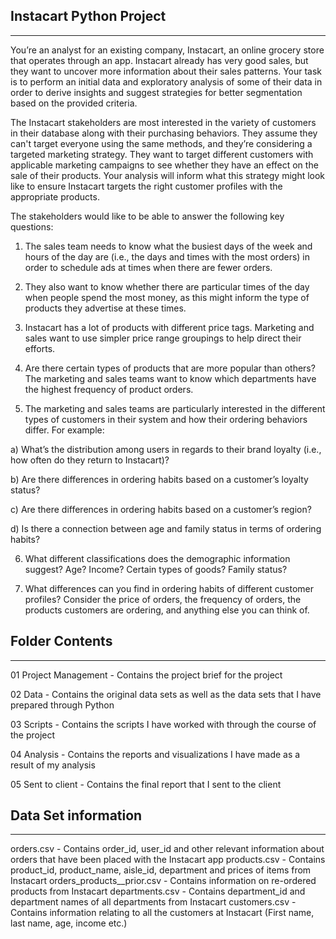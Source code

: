 
## Instacart Python Project
----------------------------

You’re an analyst for an existing company, Instacart, an online grocery store that operates
through an app. Instacart already has very good sales, but they want to uncover more
information about their sales patterns. Your task is to perform an initial data and exploratory
analysis of some of their data in order to derive insights and suggest strategies for better
segmentation based on the provided criteria.

The Instacart stakeholders are most interested in the variety of customers in their database
along with their purchasing behaviors. They assume they can't target everyone using the same
methods, and they’re considering a targeted marketing strategy. They want to target different
customers with applicable marketing campaigns to see whether they have an effect on the sale
of their products. Your analysis will inform what this strategy might look like to ensure Instacart
targets the right customer profiles with the appropriate products. 

The stakeholders would like to be able to answer the following key questions:

1) The sales team needs to know what the busiest days of the week and hours of the day
are (i.e., the days and times with the most orders) in order to schedule ads at times
when there are fewer orders.

2) They also want to know whether there are particular times of the day when people spend
the most money, as this might inform the type of products they advertise at these times.

3) Instacart has a lot of products with different price tags. Marketing and sales want to use
simpler price range groupings to help direct their efforts.

4) Are there certain types of products that are more popular than others? The marketing
and sales teams want to know which departments have the highest frequency of product
orders.

5) The marketing and sales teams are particularly interested in the different types of
customers in their system and how their ordering behaviors differ. For example:

a) What’s the distribution among users in regards to their brand loyalty (i.e., how
often do they return to Instacart)?

b) Are there differences in ordering habits based on a customer’s loyalty status?

c) Are there differences in ordering habits based on a customer’s region?

d) Is there a connection between age and family status in terms of ordering habits?

6) What different classifications does the demographic information suggest? Age?
Income? Certain types of goods? Family status?

7) What differences can you find in ordering habits of different customer profiles?
Consider the price of orders, the frequency of orders, the products customers are
ordering, and anything else you can think of.

## Folder Contents
-----------------------
01 Project Management - Contains the project brief for the project

02 Data - Contains the original data sets as well as the data sets that I have prepared through Python

03 Scripts - Contains the scripts I have worked with through the course of the project

04 Analysis - Contains the reports and visualizations I have made as a result of my analysis

05 Sent to client - Contains the final report that I sent to the client 

## Data Set information 
------------------------
orders.csv - Contains order_id, user_id and other relevant information about orders that have been placed with the Instacart app
products.csv - Contains product_id, product_name, aisle_id, department and prices of items from Instacart
orders_products__prior.csv - Contains information on re-ordered products from Instacart
departments.csv - Contains department_id and department names of all departments from Instacart
customers.csv - Contains information relating to all the customers at Instacart (First name, last name, age, income etc.)


